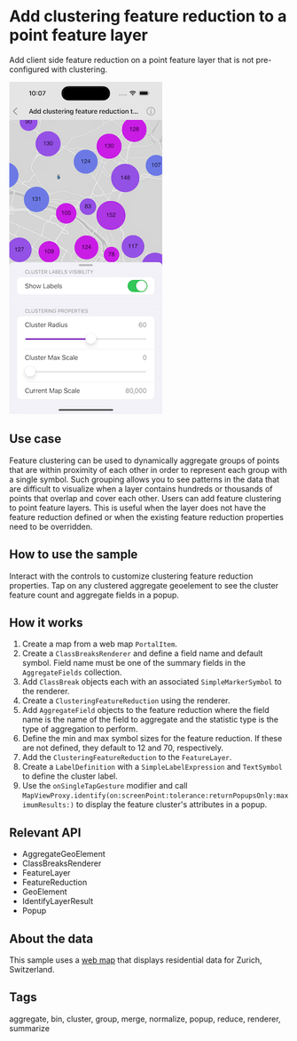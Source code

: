 # Add clustering feature reduction to a point feature layer

Add client side feature reduction on a point feature layer that is not pre-configured with clustering.

![Image of Add clustering feature reduction to a point feature layer sample](add-clustering-feature-reduction-to-a-point-feature-layer.png)

## Use case

Feature clustering can be used to dynamically aggregate groups of points that are within proximity of each other in order to represent each group with a single symbol. Such grouping allows you to see patterns in the data that are difficult to visualize when a layer contains hundreds or thousands of points that overlap and cover each other. Users can add feature clustering to point feature layers. This is useful when the layer does not have the feature reduction defined or when the existing feature reduction properties need to be overridden.

## How to use the sample

Interact with the controls to customize clustering feature reduction properties. Tap on any clustered aggregate geoelement to see the cluster feature count and aggregate fields in a popup.

## How it works

1. Create a map from a web map `PortalItem`.
2. Create a `ClassBreaksRenderer` and define a field name and default symbol. Field name must be one of the summary fields in the `AggregateFields` collection.
3. Add `ClassBreak` objects each with an associated `SimpleMarkerSymbol` to the renderer.
4. Create a `ClusteringFeatureReduction` using the renderer.
5. Add `AggregateField` objects to the feature reduction where the field name is the name of the field to aggregate and the statistic type is the type of aggregation to perform.
6. Define the min and max symbol sizes for the feature reduction. If these are not defined, they default to 12 and 70, respectively.
7. Add the `ClusteringFeatureReduction` to the `FeatureLayer`.
8. Create a `LabelDefinition` with a `SimpleLabelExpression` and `TextSymbol` to define the cluster label.
9. Use the `onSingleTapGesture` modifier and call `MapViewProxy.identify(on:screenPoint:tolerance:returnPopupsOnly:maximumResults:)` to display the feature cluster's attributes in a popup.

## Relevant API

* AggregateGeoElement
* ClassBreaksRenderer
* FeatureLayer
* FeatureReduction
* GeoElement
* IdentifyLayerResult
* Popup

## About the data

This sample uses a [web map](https://www.arcgis.com/home/item.html?id=aa44e79a4836413c89908e1afdace2ea) that displays residential data for Zurich, Switzerland.

## Tags

aggregate, bin, cluster, group, merge, normalize, popup, reduce, renderer, summarize
